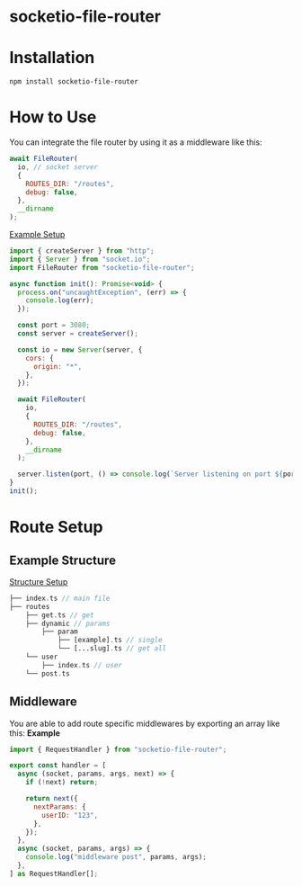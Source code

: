 # **socketio-file-router**

# **Installation**

```
npm install socketio-file-router
```

# **How to Use**

You can integrate the file router by using it as a middleware like this:

```js
await FileRouter(
  io, // socket server
  {
    ROUTES_DIR: "/routes",
    debug: false,
  },
  __dirname
);
```

[Example Setup](https://github.com/IsaacJuracich/socketio-file-router/tree/main/example)

```js
import { createServer } from "http";
import { Server } from "socket.io";
import FileRouter from "socketio-file-router";

async function init(): Promise<void> {
  process.on("uncaughtException", (err) => {
    console.log(err);
  });

  const port = 3080;
  const server = createServer();

  const io = new Server(server, {
    cors: {
      origin: "*",
    },
  });

  await FileRouter(
    io,
    {
      ROUTES_DIR: "/routes",
      debug: false,
    },
    __dirname
  );

  server.listen(port, () => console.log(`Server listening on port ${port}`));
}
init();
```

# **Route Setup**

## **Example Structure**

[Structure Setup](https://github.com/IsaacJuracich/socketio-file-router/tree/main/example/src/routes)

```php
├── index.ts // main file
├── routes
    ├── get.ts // get
    ├── dynamic // params
        ├── param
            ├── [example].ts // single
            └── [...slug].ts // get all
    └── user
        ├── index.ts // user
    └── post.ts
```

## **Middleware**

You are able to add route specific middlewares by exporting an array like this:
**Example**

```js
import { RequestHandler } from "socketio-file-router";

export const handler = [
  async (socket, params, args, next) => {
    if (!next) return;

    return next({
      nextParams: {
        userID: "123",
      },
    });
  },
  async (socket, params, args) => {
    console.log("middleware post", params, args);
  },
] as RequestHandler[];
```
